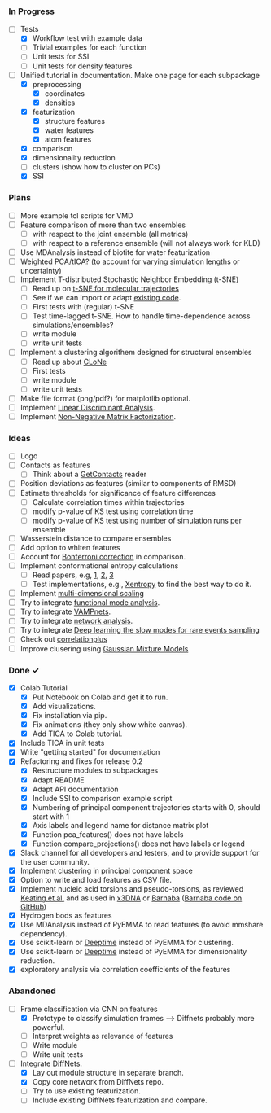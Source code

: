 ### In Progress
- [ ] Tests
  - [x] Workflow test with example data
  - [ ] Trivial examples for each function
  - [ ] Unit tests for SSI 
  - [ ] Unit tests for density features
- [ ] Unified tutorial in documentation. Make one page for each subpackage
  - [x] preprocessing
    - [x] coordinates
    - [x] densities
  - [x] featurization
    - [x] structure features
    - [x] water features
    - [x] atom features
  - [x] comparison
  - [x] dimensionality reduction
  - [ ] clusters (show how to cluster on PCs)
  - [x] SSI

### Plans
- [ ] More example tcl scripts for VMD 
- [ ] Feature comparison of more than two ensembles
  - [ ] with respect to the joint ensemble (all metrics)
  - [ ] with respect to a reference ensemble (will not always work for KLD)
- [ ] Use MDAnalysis instead of biotite for water featurization
- [ ] Weighted PCA/tICA? (to account for varying simulation lengths or uncertainty) 
- [ ] Implement T-distributed Stochastic Neighbor Embedding (t-SNE)
  - [ ] Read up on [t-SNE for molecular trajectories](https://www.frontiersin.org/articles/10.3389/fmolb.2020.00132/full)
  - [ ] See if we can import or adapt [existing code](https://github.com/spiwokv/tltsne).
  - [ ] First tests with (regular) t-SNE
  - [ ] Test time-lagged t-SNE. How to handle time-dependence across simulations/ensembles?
  - [ ] write module
  - [ ] write unit tests
- [ ] Implement a clustering algorithem designed for structural ensembles
  - [ ] Read up about [CLoNe](https://academic.oup.com/bioinformatics/advance-article/doi/10.1093/bioinformatics/btaa742/5895303) 
  - [ ] First tests
  - [ ] write module
  - [ ] write unit tests
- [ ] Make file format (png/pdf?) for matplotlib optional.
- [ ] Implement [Linear Discriminant Analysis](https://en.wikipedia.org/wiki/Linear_discriminant_analysis).
- [ ] Implement [Non-Negative Matrix Factorization](https://onlinelibrary.wiley.com/doi/10.1002/env.3170050203).

### Ideas
- [ ] Logo
- [ ] Contacts as features 
  - [ ] Think about a [GetContacts](https://getcontacts.github.io/) reader
- [ ] Position deviations as features (similar to components of RMSD)
- [ ] Estimate thresholds for significance of feature differences
  - [ ] Calculate correlation times within trajectories
  - [ ] modify p-value of KS test using correlation time 
  - [ ] modify p-value of KS test using number of simulation runs per ensemble
- [ ] Wasserstein distance to compare ensembles
- [ ] Add option to whiten features
- [ ] Account for [Bonferroni correction](https://en.wikipedia.org/wiki/Bonferroni_correction) in comparison.
- [ ] Implement conformational entropy calculations
  - [ ] Read papers, e.g, [1](https://www.pnas.org/content/111/43/15396), [2](https://www.mdpi.com/2079-3197/6/1/21/htm), [3](https://pubs.acs.org/doi/10.1021/acs.jcim.0c01375)
  - [ ] Test implementations, e.g., [Xentropy](https://github.com/liedllab/X-Entropy) to find the best way to do it.
- [ ] Implement [multi-dimensional scaling](https://en.wikipedia.org/wiki/Multidimensional_scaling)
- [ ] Try to integrate [functional mode analysis](http://www3.mpibpc.mpg.de/groups/de_groot/fma.html).
- [ ] Try to integrate [VAMPnets](https://www.nature.com/articles/s41467-017-02388-1).
- [ ] Try to integrate [network analysis](https://aip.scitation.org/doi/full/10.1063/5.0020974).
- [ ] Try to integrate [Deep learning the slow modes for rare events sampling](https://www.pnas.org/content/118/44/e2113533118)
- [ ] Check out [correlationplus](https://pubs.acs.org/doi/10.1021/acs.jcim.1c00742)
- [ ] Improve clusering using [Gaussian Mixture Models](https://arxiv.org/abs/2112.11424)

### Done  ✓
- [x] Colab Tutorial
  - [x] Put Notebook on Colab and get it to run.
  - [x] Add visualizations.
  - [x] Fix installation via pip.
  - [x] Fix animations (they only show white canvas).
  - [x] Add TICA to Colab tutorial.
- [x] Include TICA in unit tests
- [x] Write "getting started" for documentation
- [x] Refactoring and fixes for release 0.2
  - [x] Restructure modules to subpackages
  - [x] Adapt README
  - [x] Adapt API documentation
  - [x] Include SSI to comparison example script
  - [x] Numbering of principal component trajectories starts with 0, should start with 1
  - [x] Axis labels and legend name for distance matrix plot
  - [x] Function pca_features() does not have labels
  - [x] Function compare_projections() does not have labels or legend
- [x] Slack channel for all developers and testers, and to provide support for the user community.
- [x] Implement clustering in principal component space
- [x] Option to write and load features as CSV file.
- [x] Implement nucleic acid torsions and pseudo-torsions, as reviewed [Keating et al.](https://www.cambridge.org/core/journals/quarterly-reviews-of-biophysics/article/new-way-to-see-rna/2A2D428A5FAB150D2488A5A1D87007BD) and as used in [x3DNA](https://x3dna.org/highlights/pseudo-torsions-to-simplify-the-representation-of-dna-rna-backbone-conformation) or [Barnaba](https://rnajournal.cshlp.org/content/25/2/219) ([Barnaba code on GitHub](https://github.com/srnas/barnaba))
- [x] Hydrogen bods as features
- [x] Use MDAnalysis instead of PyEMMA to read features (to avoid mmshare dependency).
- [x] Use scikit-learn or [Deeptime](https://deeptime-ml.github.io/latest/index.html) instead of PyEMMA for clustering.
- [x] Use scikit-learn or [Deeptime](https://deeptime-ml.github.io/latest/index.html) instead of PyEMMA for dimensionality reduction.
- [x] exploratory analysis via correlation coefficients of the features

### Abandoned
- [ ] Frame classification via CNN on features
  - [x] Prototype to classify simulation frames --> Diffnets probably more powerful.
  - [ ] Interpret weights as relevance of features
  - [ ] Write module
  - [ ] Write unit tests
- [ ] Integrate [DiffNets](https://doi.org/10.1101/2020.07.01.182725).
  - [x] Lay out module structure in separate branch.
  - [x] Copy core network from DiffNets repo.
  - [ ] Try to use existing featurization.
  - [ ] Include existing DiffNets featurization and compare.

